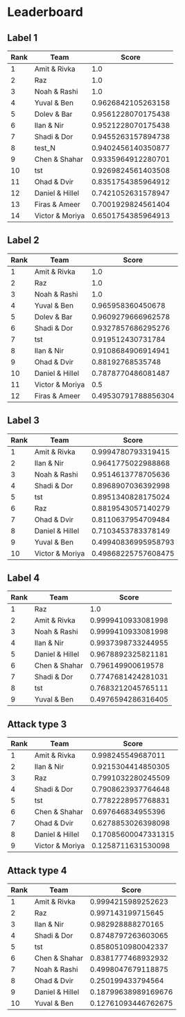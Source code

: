 # Leaderboard

## Label 1
| Rank | Team | Score |
|---|---|---|
|1|Amit & Rivka|1.0|
|2|Raz|1.0|
|3|Noah & Rashi|1.0|
|4|Yuval & Ben|0.9626842105263158|
|5|Dolev & Bar|0.9561228070175438|
|6|Ilan & Nir|0.9521228070175438|
|7|Shadi & Dor|0.9455263157894738|
|8|test_N|0.9402456140350877|
|9|Chen & Shahar|0.9335964912280701|
|10|tst|0.9269824561403508|
|11|Ohad & Dvir|0.8351754385964912|
|12|Daniel & Hillel|0.7421052631578947|
|13|Firas & Ameer|0.7001929824561404|
|14|Victor & Moriya|0.6501754385964913|


## Label 2
| Rank | Team | Score |
|---|---|---|
|1|Amit & Rivka|1.0|
|2|Raz|1.0|
|3|Noah & Rashi|1.0|
|4|Yuval & Ben|0.965958360450678|
|5|Dolev & Bar|0.9609279666962578|
|6|Shadi & Dor|0.9327857686295276|
|7|tst|0.919512430731784|
|8|Ilan & Nir|0.9108684906914941|
|9|Ohad & Dvir|0.88192768535748|
|10|Daniel & Hillel|0.7878770486081487|
|11|Victor & Moriya|0.5|
|12|Firas & Ameer|0.49530791788856304|


## Label 3
| Rank | Team | Score |
|---|---|---|
|1|Amit & Rivka|0.9994780793319415|
|2|Ilan & Nir|0.9641775022988868|
|3|Noah & Rashi|0.9514613778705636|
|4|Shadi & Dor|0.8968907036392998|
|5|tst|0.8951340828175024|
|6|Raz|0.8819543057140279|
|7|Ohad & Dvir|0.8110637954709484|
|8|Daniel & Hillel|0.7103453783378149|
|9|Yuval & Ben|0.49940836995958793|
|10|Victor & Moriya|0.49868225757608475|


## Label 4
| Rank | Team | Score |
|---|---|---|
|1|Raz|1.0|
|2|Amit & Rivka|0.9999410933081998|
|3|Noah & Rashi|0.9999410933081998|
|4|Ilan & Nir|0.9937398733244955|
|5|Daniel & Hillel|0.9678892325821181|
|6|Chen & Shahar|0.796149900619578|
|7|Shadi & Dor|0.7747681424281031|
|8|tst|0.7683212045765111|
|9|Yuval & Ben|0.4976594286316405|


## Attack type 3
| Rank | Team | Score |
|---|---|---|
|1|Amit & Rivka|0.998245549687011|
|2|Ilan & Nir|0.9215304414850305|
|3|Raz|0.7991032280245509|
|4|Shadi & Dor|0.7908623937764648|
|5|tst|0.7782228957768831|
|6|Chen & Shahar|0.697646834955396|
|7|Ohad & Dvir|0.6278853026398098|
|8|Daniel & Hillel|0.17085600047331315|
|9|Victor & Moriya|0.1258711631530098|


## Attack type 4
| Rank | Team | Score |
|---|---|---|
|1|Amit & Rivka|0.9994215989252623|
|2|Raz|0.997143199715645|
|3|Ilan & Nir|0.982928888270165|
|4|Shadi & Dor|0.8748797263603065|
|5|tst|0.8580510980042337|
|6|Chen & Shahar|0.8381777468932932|
|7|Noah & Rashi|0.4998047679118875|
|8|Ohad & Dvir|0.250199433794564|
|9|Daniel & Hillel|0.18799638989169676|
|10|Yuval & Ben|0.12761093446762675|


